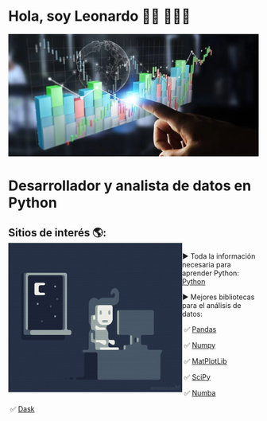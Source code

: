 # Hola, soy Leonardo 👋🏾 👩🏾‍💻

<img src="title.png" alt="image">

# Desarrollador y analista de datos en Python

##   Sitios de interés 🌎: <a href="https://github.com/lcastiglione"><img align="left" width="350" height="300" src="programmer.gif"></a>
▶️ Toda la información necesaria para aprender Python: <a href="https://www.python.org/">Python</a>

▶️ Mejores bibliotecas para el análisis de datos:

​	✅ <a href="https://pandas.pydata.org/">Pandas</a>

​	✅ <a href="https://numpy.org/">Numpy</a>

​	✅ <a href="https://matplotlib.org/stable/api/_as_gen/matplotlib.pyplot.plot.html">MatPlotLib</a>

​	✅ <a href="https://scipy.org/">SciPy</a>

​	✅ <a href="https://numba.pydata.org/">Numba</a>

​	✅ <a href="https://dask.org/">Dask</a>
